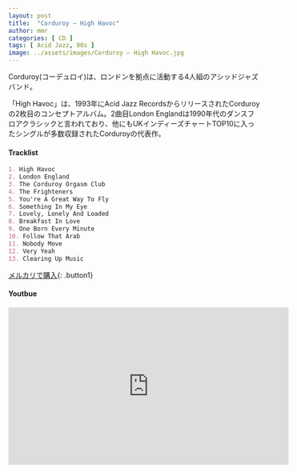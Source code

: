 ```yaml
---
layout: post
title:  "Corduroy – High Havoc"
author: mmr
categories: [ CD ]
tags: [ Acid Jazz, 90s ]
image: ../assets/images/Corduroy – High Havoc.jpg
---
```


Corduroy(コーデュロイ)は、ロンドンを拠点に活動する4人組のアシッドジャズバンド。

「High Havoc」は、1993年にAcid Jazz RecordsからリリースされたCorduroyの2枚目のコンセプトアルバム。2曲目London Englandは1990年代のダンスフロアクラシックと言われており、他にもUKインディーズチャートTOP10に入ったシングルが多数収録されたCorduroyの代表作。


#### Tracklist
```md
1. High Havoc
2. London England
3. The Corduroy Orgasm Club
4. The Frighteners
5. You're A Great Way To Fly
6. Something In My Eye
7. Lovely, Lonely And Loaded
8. Breakfast In Love
9. One Born Every Minute
10. Follow That Arab
11. Nobody Move
12. Very Yeah
13. Clearing Up Music
```

[メルカリで購入](https://jp.mercari.com/item/m60864061659?afid=6142608987){: .button1}

#### Youtbue
<iframe width="560" height="315" src="https://www.youtube.com/embed/Dma3EpyYgVA?si=-Ve7qV1a-B0n0koI" title="YouTube video player" frameborder="0" allow="accelerometer; autoplay; clipboard-write; encrypted-media; gyroscope; picture-in-picture; web-share" referrerpolicy="strict-origin-when-cross-origin" allowfullscreen></iframe>